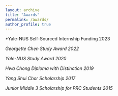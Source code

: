 ```yaml
---
layout: archive
title: "Awards"
permalink: /awards/
author_profile: true
---
```



*Yale-NUS Self-Sourced Internship Funding 2023

*Georgette Chen Study Award 2022*

*Yale-NUS Study Award 2020*

*Hwa Chong Diploma with Distinction 2019*

*Yang Shui Chor Scholarship 2017*

*Junior Middle 3 Scholarship for PRC Students 2015*
